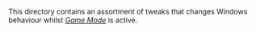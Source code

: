 This directory contains an assortment of tweaks that changes Windows behaviour whilst *[Game Mode](ms-settings:gaming-gamemode)* is active.
